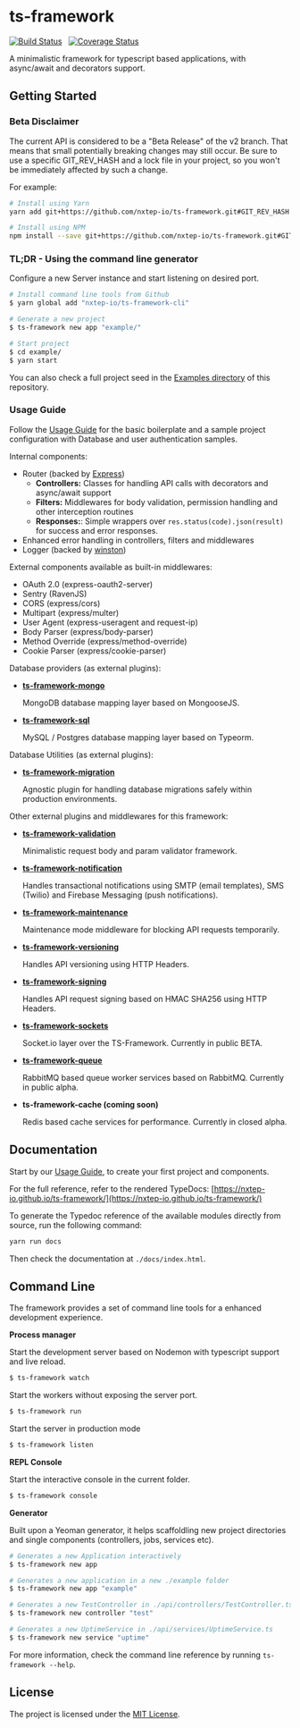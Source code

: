 ts-framework
============

[![Build Status](https://travis-ci.org/nxtep-io/ts-framework.svg?branch=master)](https://travis-ci.org/nxtep-io/ts-framework) &nbsp; [![Coverage Status](https://coveralls.io/repos/github/nxtep-io/ts-framework/badge.svg?branch=master)](https://coveralls.io/github/nxtep-io/ts-framework?branch=master)

A minimalistic framework for typescript based applications, with async/await and decorators support.


## Getting Started

### Beta Disclaimer

The current API is considered to be a "Beta Release" of the v2 branch. That means that small potentially breaking 
changes may still occur. Be sure to use a specific GIT_REV_HASH and a lock file in your project, so you won't be 
immediately affected by such a change.

For example:

```bash
# Install using Yarn
yarn add git+https://github.com/nxtep-io/ts-framework.git#GIT_REV_HASH 

# Install using NPM
npm install --save git+https://github.com/nxtep-io/ts-framework.git#GIT_REV_HASH 
``` 

### TL;DR - Using the command line generator

Configure a new Server instance and start listening on desired port. 

```bash
# Install command line tools from Github
$ yarn global add "nxtep-io/ts-framework-cli"

# Generate a new project
$ ts-framework new app "example/"

# Start project
$ cd example/
$ yarn start
```

You can also check a full project seed in the [Examples directory](./example) of this repository.

### Usage Guide

Follow the [Usage Guide](./GUIDE.md) for the basic boilerplate and a sample project configuration with
Database and user authentication samples.

Internal components:

- Router (backed by [Express](https://npmjs.org/package/express))
  - **Controllers:** Classes for handling API calls with decorators and async/await support
  - **Filters:** Middlewares for body validation, permission handling and other interception routines
  - **Responses:**: Simple wrappers over `res.status(code).json(result)` for success and error responses.
- Enhanced error handling in controllers, filters and middlewares
- Logger (backed by [winston](https://npmjs.org/package/winston))


External components available as built-in middlewares: 

- OAuth 2.0 (express-oauth2-server)
- Sentry (RavenJS)
- CORS (express/cors)
- Multipart (express/multer)
- User Agent (express-useragent and request-ip)
- Body Parser (express/body-parser)
- Method Override (express/method-override)
- Cookie Parser (express/cookie-parser)


Database providers (as external plugins):

- **[ts-framework-mongo](https://github.com/nxtep-io/ts-framework-mongo)**

    MongoDB database mapping layer based on MongooseJS.

- **[ts-framework-sql](https://github.com/nxtep-io/ts-framework-sql)**

    MySQL / Postgres database mapping layer based on Typeorm.


Database Utilities (as external plugins):

- **[ts-framework-migration](https://github.com/nxtep-io/ts-framework-migration)**

    Agnostic plugin for handling database migrations safely within production environments.
   

Other external plugins and middlewares for this framework:

- **[ts-framework-validation](https://github.com/nxtep-io/ts-framework-validation)**

    Minimalistic request body and param validator framework.

- **[ts-framework-notification](https://github.com/nxtep-io/ts-framework-notification)**

    Handles transactional notifications using SMTP (email templates), SMS (Twilio) and Firebase Messaging (push notifications).

- **[ts-framework-maintenance](https://github.com/nxtep-io/ts-framework-maintenance)**

    Maintenance mode middleware for blocking API requests temporarily.

- **[ts-framework-versioning](https://github.com/nxtep-io/ts-framework-versioning)**

    Handles API versioning using HTTP Headers.
 
- **[ts-framework-signing](https://github.com/nxtep-io/ts-framework-signing)**

    Handles API request signing based on HMAC SHA256 using HTTP Headers.

- **[ts-framework-sockets](https://github.com/nxtep-io/ts-framework-sockets)**

    Socket.io layer over the TS-Framework. Currently in public BETA.

- **[ts-framework-queue](https://github.com/nxtep-io/ts-framework-queue)**

    RabbitMQ based queue worker services based on RabbitMQ. Currently in public alpha.

- **ts-framework-cache (coming soon)**

    Redis based cache services for performance. Currently in closed alpha.


## Documentation

Start by our [Usage Guide](./GUIDE.md), to create your first project and components.

For the full reference, refer to the rendered TypeDocs: [https://nxtep-io.github.io/ts-framework/](https://nxtep-io.github.io/ts-framework/)

To generate the Typedoc reference of the available modules directly from source, run the following command:

```sh
yarn run docs
```

Then check the documentation at `./docs/index.html`.

## Command Line

The framework provides a set of command line tools for a enhanced development experience.

**Process manager**

Start the development server based on Nodemon with typescript support and live reload.

```bash
$ ts-framework watch
```

Start the workers without exposing the server port.

```bash
$ ts-framework run
```

Start the server in production mode

```bash
$ ts-framework listen
```

**REPL Console**

Start the interactive console in the current folder.

```bash
$ ts-framework console
```

**Generator**

Built upon a Yeoman generator, it helps scaffoldling new project directories and single components (controllers, jobs, services etc).

```bash
# Generates a new Application interactively
$ ts-framework new app

# Generates a new application in a new ./example folder
$ ts-framework new app "example"

# Generates a new TestController in ./api/controllers/TestController.ts
$ ts-framework new controller "test"

# Generates a new UptimeService in ./api/services/UptimeService.ts
$ ts-framework new service "uptime"
```

For more information, check the command line reference by running `ts-framework --help`.


## License

The project is licensed under the [MIT License](./LICENSE.md).
